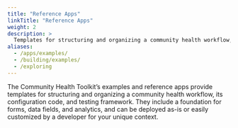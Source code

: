 ```yaml
---
title: "Reference Apps"
linkTitle: "Reference Apps"
weight: 2
description: >
  Templates for structuring and organizing a community health workflow, configuration code, and testing framework
aliases:
  - /apps/examples/
  - /building/examples/
  - /exploring
---
```


The Community Health Toolkit’s examples and reference apps provide templates for structuring and organizing a community health workflow, its configuration code, and testing framework. They include a foundation for forms, data fields, and analytics, and can be deployed as-is or easily customized by a developer for your unique context.
